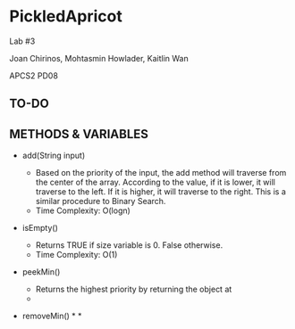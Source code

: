 # PickledApricot
Lab #3

Joan Chirinos, Mohtasmin Howlader, Kaitlin Wan

APCS2 PD08

## TO-DO


## METHODS   &    VARIABLES

* add(String input)

  * Based on the priority of the input, the add method will traverse from the center of the array. According to the value, if it is lower, it will traverse to the left. If it is higher, it will traverse to the right. This is a similar procedure to Binary Search.
  * Time Complexity: O(logn)
  
* isEmpty()
  * Returns TRUE if size variable is 0. False otherwise.
  * Time Complexity: O(1)
  
* peekMin()
  * Returns the highest priority by returning the object at 
  *
  
* removeMin()
  *
  *
